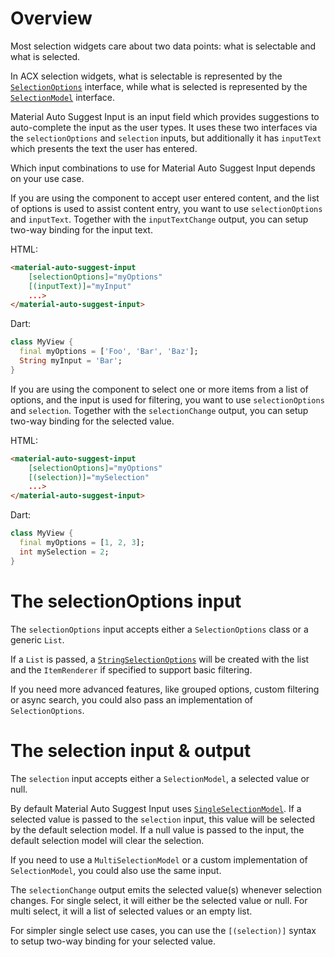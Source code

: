 # Overview

Most selection widgets care about two data points: what is selectable and what
is selected.

In ACX selection widgets, what is selectable is represented by the
[`SelectionOptions`](https://github.com/angulardart/angular_components/blob/master/angular_components/lib/model/selection/selection_options.dart)
interface, while what is selected is represented by the
[`SelectionModel`](https://github.com/angulardart/angular_components/blob/master/angular_components/lib/model/selection/selection_model.dart)
interface.

Material Auto Suggest Input is an input field which provides suggestions to
auto-complete the input as the user types. It uses these two interfaces via the
`selectionOptions` and `selection` inputs, but additionally it has `inputText`
which presents the text the user has entered.

Which input combinations to use for Material Auto Suggest Input depends on your
use case.

If you are using the component to accept user entered content, and the list of
options is used to assist content entry, you want to use `selectionOptions` and
`inputText`. Together with the `inputTextChange` output, you can setup two-way
binding for the input text.

HTML:

```html
<material-auto-suggest-input
    [selectionOptions]="myOptions"
    [(inputText)]="myInput"
    ...>
</material-auto-suggest-input>
```

Dart:

```dart
class MyView {
  final myOptions = ['Foo', 'Bar', 'Baz'];
  String myInput = 'Bar';
}
```

If you are using the component to select one or more items from a list of
options, and the input is used for filtering, you want to use `selectionOptions`
and `selection`. Together with the `selectionChange` output, you can setup
two-way binding for the selected value.

HTML:

```html
<material-auto-suggest-input
    [selectionOptions]="myOptions"
    [(selection)]="mySelection"
    ...>
</material-auto-suggest-input>
```

Dart:

```dart
class MyView {
  final myOptions = [1, 2, 3];
  int mySelection = 2;
}
```

# The selectionOptions input

The `selectionOptions` input accepts either a `SelectionOptions` class or a
generic `List`.

If a `List` is passed, a
[`StringSelectionOptions`](https://github.com/angulardart/angular_components/blob/master/angular_components/lib/model/selection/string_selection_options.dart)
will be created with the list and the `ItemRenderer` if specified to support
basic filtering.

If you need more advanced features, like grouped options, custom filtering or
async search, you could also pass an implementation of `SelectionOptions`.

# The selection input & output

The `selection` input accepts either a `SelectionModel`, a selected value or
null.

By default Material Auto Suggest Input uses
[`SingleSelectionModel`](https://github.com/angulardart/angular_components/blob/master/angular_components/lib/src/model/selection/single_selection_model_impl.dart).
If a selected value is passed to the `selection` input, this value will be
selected by the default selection model. If a null value is passed to the input,
the default selection model will clear the selection.

If you need to use a `MultiSelectionModel` or a custom implementation of
`SelectionModel`, you could also use the same input.

The `selectionChange` output emits the selected value(s) whenever selection
changes. For single select, it will either be the selected value or null. For
multi select, it will a list of selected values or an empty list.

For simpler single select use cases, you can use the `[(selection)]` syntax to
setup two-way binding for your selected value.
